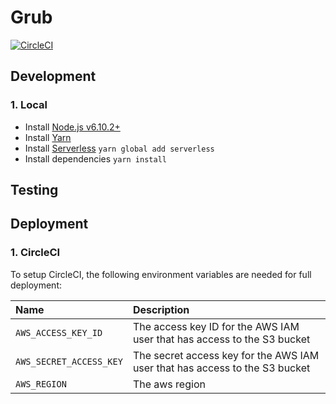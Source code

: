 # Grub

[![CircleCI](https://circleci.com/gh/kieranroneill/reecho/tree/master.svg?style=shield&circle-token=ea97ae777bee8f3533765f922792316b7227a233)](https://circleci.com/gh/kieranroneill/reecho/tree/master)

## Development

### 1. Local

* Install [Node.js v6.10.2+](https://nodejs.org/en/)
* Install [Yarn](https://yarnpkg.com/lang/en/docs/install)
* Install [Serverless](https://serverless.com/) `yarn global add serverless`
* Install dependencies `yarn install`

## Testing

## Deployment
    
### 1. CircleCI

To setup CircleCI, the following environment variables are needed for full deployment:

| Name | Description |
| :--- | :--- |
| `AWS_ACCESS_KEY_ID` | The access key ID for the AWS IAM user that has access to the S3 bucket |
| `AWS_SECRET_ACCESS_KEY` | The secret access key for the AWS IAM user that has access to the S3 bucket |
| `AWS_REGION` | The aws region |

